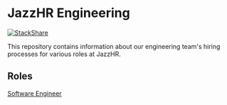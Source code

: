 # JazzHR Engineering

[![StackShare](http://img.shields.io/badge/tech-stack-0690fa.svg?style=flat)](https://stackshare.io/jazzhr/jazzhr)

This repository contains information about our engineering team's hiring processes for various roles at JazzHR.

## Roles

[Software Engineer](roles/software-engineer.md)
